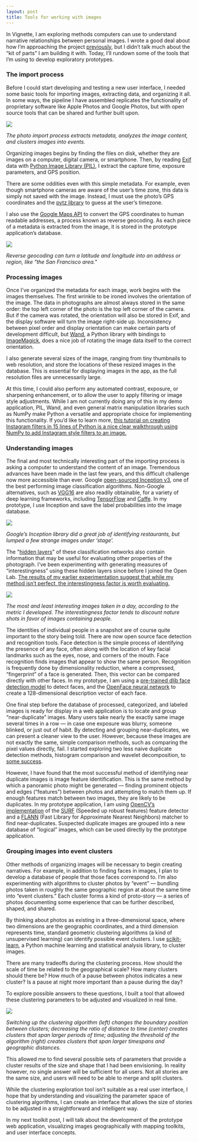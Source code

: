 ```yaml
---
layout: post
title: Tools for working with images
---
```


In Vignette, I am exploring methods computers can use to understand narrative relationships between personal images. I wrote a good deal about how I’m approaching the project [previously](http://vignette.cool/2015/12/14/initial-thoughts.html), but I didn’t talk much about the “kit of parts” I am building it with. Today, I’ll rundown some of the tools that I’m using to develop exploratory prototypes.

### The import process

Before I could start developing and testing a new user interface, I needed some basic tools for importing images, extracting data, and organizing it all. In some ways, the pipeline I have assembled replicates the functionality of proprietary software like Apple Photos and Google Photos, but with open source tools that can be shared and further built upon.

<img src="/images/tools/flowchart.png" />

*The photo import process extracts metadata, analyzes the image content, and clusters images into events.*

Organizing images begins by finding the files on disk, whether they are images on a computer, digital camera, or smartphone. Then, by reading [Exif](https://en.wikipedia.org/wiki/Exif) data with [Python Image Library (PIL)](https://pillow.readthedocs.io/en/4.1.x/), I extract the capture time, exposure parameters, and GPS position.

There are some oddities even with this simple metadata. For example, even though smartphone cameras are aware of the user’s time zone, this data is simply not saved with the image. Instead, I must use the photo’s GPS coordinates and the [pytz library](http://pytz.sourceforge.net/) to guess at the user’s timezone.

I also use the [Google Maps API](https://developers.google.com/maps/documentation/javascript/examples/geocoding-reverse) to convert the GPS coordinates to human readable addresses, a process known as reverse geocoding. As each piece of a metadata is extracted from the image, it is stored in the prototype application’s database.

<img src="/images/tools/cluster.png" />

*Reverse geocoding can turn a latitude and longitude into an address or region, like "the San Francisco area."*

### Processing images

Once I’ve organized the metadata for each image, work begins with the images themselves. The first wrinkle to be ironed involves the orientation of the image. The data in photographs are almost always stored in the same order: the top left corner of the photo is the top left corner of the camera. But if the camera was rotated, the orientation will also be stored in Exif, and the display software will turn the image right-side up. Inconsistency between pixel order and display orientation can make certain parts of development difficult, but [Wand](http://docs.wand-py.org/en/0.4.4/), a Python library with bindings to [ImageMagick](https://www.imagemagick.org/script/index.php), does a nice job of rotating the image data itself to the correct orientation.

I also generate several sizes of the image, ranging from tiny thumbnails to web resolution, and store the locations of these resized images in the database. This is essential for displaying images in the app, as the full resolution files are unnecessarily large.

At this time, I could also perform any automated contrast, exposure, or sharpening enhancement, or to allow the user to apply filtering or image style adjustments. While I am not currently doing any of this in my demo application, PIL, Wand, and even general matrix manipulation libraries such as NumPy make Python a versatile and appropriate choice for implementing this functionality. If you’d like to learn more, [this tutorial on creating Instagram filters in 15 lines of Python is a nice clear walkthrough using NumPy to add Instagram style filters to an image.](http://www.practicepython.org/blog/2016/12/20/instagram-filters-python.html)

### Understanding images

The final and most technically interesting part of the importing process is asking a computer to understand the content of an image. Tremendous advances have been made in the last few years, and this difficult challenge now more accessible than ever. Google [open-sourced Inception v3](https://github.com/tensorflow/models/tree/master/inception), one of the best performing image classification algorithms. Non-Google alternatives, such as [VGG16](https://gist.github.com/ksimonyan/211839e770f7b538e2d8#file-readme-md) are also readily obtainable, for a variety of deep learning frameworks, including [TensorFlow](https://www.tensorflow.org/) and [Caffe](http://caffe.berkeleyvision.org/). In my prototype, I use Inception and save the label probabilities into the image database.

<img src="/images/tools/category.png" />

*Google’s Inception library did a great job of identifying restaurants, but lumped a few strange images under ‘stage’.*

The "[hidden layers](https://www.edge.org/response-detail/10351)" of these classification networks also contain information that may be useful for evaluating other properties of the photograph. I’ve been experimenting with generating measures of “interestingness” using these hidden layers since before I joined the Open Lab. [The results of my earlier experimentation suggest that while my method isn’t perfect, the interestingness factor is worth evaluating.](http://vignette.cool/blog/#results)

<img src="/images/tools/interesting.png" />

*The most and least interesting images taken in a day, according to the metric I developed. The interestingness factor tends to discount nature shots in favor of images containing people.*

The identities of individual people in a snapshot are of course quite important to the story being told. There are now open source face detection and recognition tools. Face detection is the simple process of identifying the presence of any face, often along with the location of key facial landmarks such as the eyes, nose, and corners of the mouth. Face recognition finds images that appear to show the same person. Recognition is frequently done by dimensionality reduction, where a compressed, “fingerprint” of a face is generated. Then, this vector can be compared directly with other faces. In my prototype, I am using a [pre-trained dlib face detection model](http://blog.dlib.net/2014/02/dlib-186-released-make-your-own-object.html) to detect faces, and the [OpenFace neural network](https://cmusatyalab.github.io/openface/) to create a 128-dimensional description vector of each face.

One final step before the database of processed, categorized, and labeled images is ready for display in a web application is to locate and group “near-duplicate” images. Many users take nearly the exactly same image several times in a row — in case one exposure was blurry, someone blinked, or just out of habit. By detecting and grouping near-duplicates, we can present a cleaner view to the user. However, because these images are not exactly the same, simple comparison methods, such as comparing the pixel values directly, fail. I started exploring two less naive duplicate detection methods, histogram comparison and wavelet decomposition, to [some success](http://exclav.es/2016/07/04/near-duplicate-detection-wavelets/).

However, I have found that the most successful method of identifying near duplicate images is image feature identification. This is the same method by which a panoramic photo might be generated — finding prominent objects and edges (“features”) between photos and attempting to match them up. If enough features match between two images, they are likely to be duplicates. In my prototype application, I am using [OpenCV’s implementation](http://docs.opencv.org/trunk/dc/dc3/tutorial_py_matcher.html) of the [SURF](https://en.wikipedia.org/wiki/Speeded_up_robust_features) (Speeded up robust features) feature detector and a [FLANN](http://www.cs.ubc.ca/research/flann/) (Fast Library for Approximate Nearest Neighbors) matcher to find near-duplicates. Suspected duplicate images are grouped into a new database of “logical” images, which can be used directly by the prototype application.

### Grouping images into event clusters

Other methods of organizing images will be necessary to begin creating narratives. For example, in addition to finding faces in images, I plan to develop a database of people that those faces correspond to. I’m also experimenting with algorithms to cluster photos by “event” — bundling photos taken in roughly the same geographic region at about the same time into “event clusters.” Each cluster forms a kind of proto-story — a series of photos documenting some experience that can be further described, shaped, and shared.

By thinking about photos as existing in a three-dimensional space, where two dimensions are the geographic coordinates, and a third dimension represents time, standard geometric clustering algorithms (a kind of unsupervised learning) can identify possible event clusters. I use [scikit-learn](http://scikit-learn.org/), a Python machine learning and statistical analysis library, to cluster images.

There are many tradeoffs during the clustering process. How should the scale of time be related to the geographical scale? How many clusters should there be? How much of a pause between photos indicates a new cluster? Is a pause at night more important than a pause during the day?

To explore possible answers to these questions, I built a tool that allowed these clustering parameters to be adjusted and visualized in real time.

<img src="/images/tools/cluster_example_algorithm_all.gif" />

*Switching up the clustering algorithm (left) changes the boundary position between clusters; decreasing the ratio of distance to time (center) creates clusters that span larger periods of time; adjusting the threshold of the algorithm (right) creates clusters that span larger timespans and geographic distances.*

This allowed me to find several possible sets of parameters that provide a cluster results of the size and shape that I had been envisioning. In reality however, no single answer will be sufficient for all users. Not all stories are the same size, and users will need to be able to merge and split clusters.

While the clustering exploration tool isn’t suitable as a real user interface, I hope that by understanding and visualizing the parameter space of clustering algorithms, I can create an interface that allows the size of stories to be adjusted in a straightforward and intelligent way.

In my next toolkit post, I will talk about the development of the prototype web application, visualizing images geographically with mapping toolkits, and user interface concepts.

